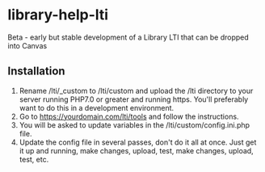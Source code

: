 # library-help-lti
Beta - early but stable development of a Library LTI that can be dropped into Canvas

## Installation

1. Rename /lti/\_custom to /lti/custom and upload the /lti directory to your server running PHP7.0 or greater and running https. You'll preferably want to do this in a development environment.
2. Go to https://yourdomain.com/lti/tools and follow the instructions.
3. You will be asked to update variables in the /lti/custom/config.ini.php file.
4. Update the config file in several passes, don't do it all at once. Just get it up and running, make changes, upload, test, make changes, upload, test, etc.
